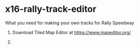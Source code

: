 # x16-rally-track-editor
What you need for making your own tracks for Rally Speedway

1. Download Tiled Map Editor at https://www.mapeditor.org/

2. 
